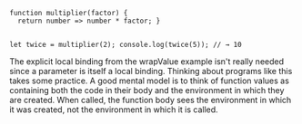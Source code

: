 <code>
function multiplier(factor) { 
  return number => number * factor; }

let twice = multiplier(2); 
console.log(twice(5)); 
// → 10
</code>

The explicit local binding from the wrapValue example isn't really needed since a parameter is itself a local binding. Thinking about programs like this takes some practice. A good mental model is to think of function values as containing both the code in their body and the environment in which they are created. When called, the function body sees the environment in which it was created, not the environment in which it is called.
